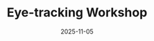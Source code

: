 ---
title: "Eye-tracking Workshop"
collection: talks
type: "invited"
permalink: /talks/2025-11-05-bevivino-RJCP-2025
date: 2025-11-05
location: "Paris, France"

citation: '<strong>Bevivino, D. </strong> &amp; Foegel, Martial (2025, November 5). Eye-tracking Workshop. To be delivered at
<em>Rencontres Jeunes Chercheurs en Parole (RJCP)</em>. Paris, France.'
category: invited
---